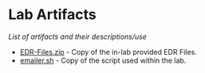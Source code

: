 # Lab Artifacts
_List of artifacts and their descriptions/use_

 - [EDR-Files.zip](./EDR-Files.zip) - Copy of the in-lab provided EDR Files.
 - [emailer.sh](./emailer.sh) - Copy of the script used within the lab.